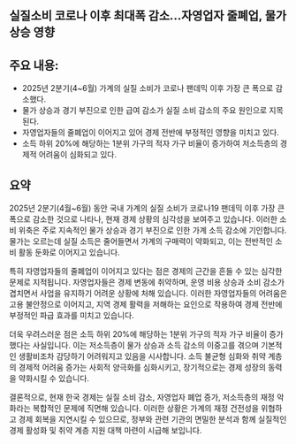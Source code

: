 ## 실질소비 코로나 이후 최대폭 감소...자영업자 줄폐업, 물가 상승 영향

## 주요 내용:
*   2025년 2분기(4~6월) 가계의 실질 소비가 코로나 팬데믹 이후 가장 큰 폭으로 감소했다.
*   물가 상승과 경기 부진으로 인한 급여 감소가 실질 소비 감소의 주요 원인으로 지목된다.
*   자영업자들의 줄폐업이 이어지고 있어 경제 전반에 부정적인 영향을 미치고 있다.
*   소득 하위 20%에 해당하는 1분위 가구의 적자 가구 비율이 증가하여 저소득층의 경제적 어려움이 심화되고 있다.

## 요약

2025년 2분기(4월~6월) 동안 국내 가계의 실질 소비가 코로나19 팬데믹 이후 가장 큰 폭으로 감소한 것으로 나타나, 현재 경제 상황의 심각성을 보여주고 있습니다. 이러한 소비 위축은 주로 지속적인 물가 상승과 경기 부진으로 인한 가계 소득 감소에 기인합니다. 물가는 오르는데 실질 소득은 줄어들면서 가계의 구매력이 약화되고, 이는 전반적인 소비 활동 둔화로 이어지고 있습니다.

특히 자영업자들의 줄폐업이 이어지고 있다는 점은 경제의 근간을 흔들 수 있는 심각한 문제로 지적됩니다. 자영업자들은 경제 변동에 취약하며, 운영 비용 상승과 소비 감소가 겹치면서 사업을 유지하기 어려운 상황에 처해 있습니다. 이러한 자영업자들의 어려움은 고용 불안정으로 이어지고, 지역 경제 활력을 저해하는 요인으로 작용하여 경제 전반에 부정적인 파급 효과를 미치고 있습니다.

더욱 우려스러운 점은 소득 하위 20%에 해당하는 1분위 가구의 적자 가구 비율이 증가했다는 사실입니다. 이는 저소득층이 물가 상승과 소득 감소의 이중고를 겪으며 기본적인 생활비조차 감당하기 어려워지고 있음을 시사합니다. 소득 불균형 심화와 취약 계층의 경제적 어려움 증가는 사회적 양극화를 심화시키고, 장기적으로는 경제 성장의 동력을 약화시킬 수 있습니다.

결론적으로, 현재 한국 경제는 실질 소비 감소, 자영업자 폐업 증가, 저소득층의 재정 악화라는 복합적인 문제에 직면해 있습니다. 이러한 상황은 가계의 재정 건전성을 위협하고 경제 회복을 지연시킬 수 있으므로, 정부와 관련 기관의 면밀한 분석과 함께 실질적인 경제 활성화 및 취약 계층 지원 대책 마련이 시급해 보입니다.